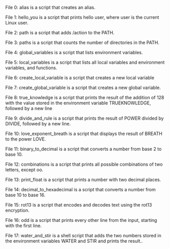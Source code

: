 File 0: alias is a script that creates an alias.

File 1: hello_you is a script that prints hello user, where user is the current Linux user.

File 2: path is a script that adds /action to the PATH.

File 3: paths is a script that counts the number of directories in the PATH.

File 4: global_variables is a script that lists environment variables.

File 5: local_variables is a script that lists all local variables and environment variables, and functions.

File 6: create_local_variable is a script that creates a new local variable

File 7: create_global_variable is a script that creates a new global variable.

File 8: true_knowledge is a script that prints the result of the addition of 128 with the value stored in the environment variable TRUEKNOWLEDGE, followed by a new line

File 9: divide_and_rule is a script that prints the result of POWER divided by DIVIDE, followed by a new line.

File 10: love_exponent_breath is a script that displays the result of BREATH to the power LOVE.

File 11: binary_to_decimal is a script that converts a number from base 2 to base 10.

File 12: combinations is a script that prints all possible combinations of two letters, except oo.

File 13: print_float is a script that prints a number with two decimal places.

File 14: decimal_to_hexadecimal is a script that converts a number from base 10 to base 16.

File 15: rot13 is a script that encodes and decodes text using the rot13 encryption.

File 16: odd is a script that prints every other line from the input, starting with the first line.

File 17: water_and_stir is a shell script that adds the two numbers stored in the environment variables WATER and STIR and prints the result..
